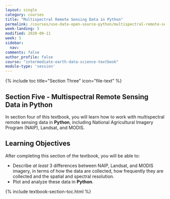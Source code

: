 ```yaml
---
layout: single
category: courses
title: "Multispectral Remote Sensing Data in Python"
permalink: /courses/use-data-open-source-python/multispectral-remote-sensing/
week-landing: 5
modified: 2020-09-11
week: 5
sidebar:
  nav:
comments: false
author_profile: false
course: "intermediate-earth-data-science-textbook"
module-type: 'session'
---
```


{% include toc title="Section Three" icon="file-text" %}

<div class="notice--info" markdown="1">

## <i class="fa fa-ship" aria-hidden="true"></i> Section Five - Multispectral Remote Sensing Data in Python

In section four of this textbook, you will learn how to work with multispectral remote sensing data in **Python**, including National Agricultural Imagery Program (NAIP), Landsat, and MODIS. 

## <i class="fa fa-graduation-cap" aria-hidden="true"></i> Learning Objectives

After completing this section of the textbook, you will be able to:

* Describe *at least* 3 differences between NAIP, Landsat, and MODIS imagery, in terms of how the data are collected, how frequently they are collected and the spatial and spectral resolution.
* Plot and analyze these data in **Python**. 

</div>


{% include textbook-section-toc.html %}
